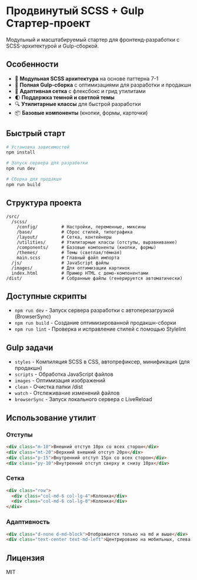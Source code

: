 # Продвинутый SCSS + Gulp Стартер-проект

Модульный и масштабируемый стартер для фронтенд-разработки с SCSS-архитектурой и Gulp-сборкой.

## Особенности

- 🎨 **Модульная SCSS архитектура** на основе паттерна 7-1
- 🔧 **Полная Gulp-сборка** с оптимизациями для разработки и продакшн
- 📱 **Адаптивная сетка** с флексбокс и грид утилитами
- 🌓 **Поддержка темной и светлой темы**
- 🔍 **Утилитарные классы** для быстрой разработки
- 📦 **Базовые компоненты** (кнопки, формы, карточки)

## Быстрый старт

```bash
# Установка зависимостей
npm install

# Запуск сервера для разработки
npm run dev

# Сборка для продакшн
npm run build
```

## Структура проекта

```
/src/
  /scss/
    /config/         # Настройки, переменные, миксины
    /base/           # Сброс стилей, типографика
    /layout/         # Сетка, контейнеры
    /utilities/      # Утилитарные классы (отступы, выравнивание)
    /components/     # Базовые компоненты (кнопки, формы)
    /themes/         # Темы (светлая/тёмная)
    main.scss        # Главный файл импорта
  /js/               # JavaScript файлы
  /images/           # Для оптимизации картинок
  index.html         # Пример HTML с демо-компонентами
/dist/               # Собранные файлы (генерируется автоматически)
```

## Доступные скрипты

- `npm run dev` - Запуск сервера разработки с автоперезагрузкой (BrowserSync)
- `npm run build` - Создание оптимизированной продакшн-сборки
- `npm run lint` - Проверка и исправление стилей с помощью Stylelint

## Gulp задачи

- `styles` - Компиляция SCSS в CSS, автопрефиксер, минификация (для продакшн)
- `scripts` - Обработка JavaScript файлов
- `images` - Оптимизация изображений
- `clean` - Очистка папки /dist
- `watch` - Отслеживание изменений файлов
- `browserSync` - Запуск локального сервера с LiveReload

## Использование утилит

### Отступы

```html
<div class="m-10">Внешний отступ 10px со всех сторон</div>
<div class="mt-20">Верхний внешний отступ 20px</div>
<div class="p-15">Внутренний отступ 15px со всех сторон</div>
<div class="py-10">Внутренний отступ сверху и снизу 10px</div>
```

### Сетка

```html
<div class="row">
  <div class="col-md-6 col-lg-4">Колонка</div>
  <div class="col-md-6 col-lg-8">Колонка</div>
</div>
```

### Адаптивность

```html
<div class="d-none d-md-block">Отображается только на md и выше</div>
<div class="text-center text-md-left">Центрировано на мобильных, слева на md и выше</div>
```

## Лицензия

MIT